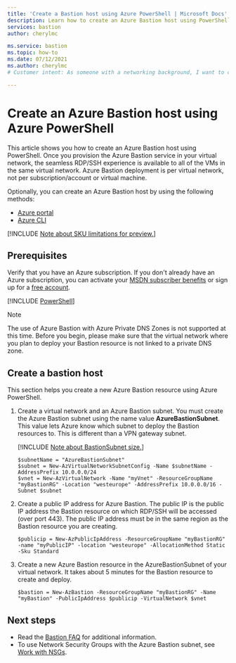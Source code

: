 ```yaml
---
title: 'Create a Bastion host using Azure PowerShell | Microsoft Docs'
description: Learn how to create an Azure Bastion host using PowerShell.
services: bastion
author: cherylmc

ms.service: bastion
ms.topic: how-to
ms.date: 07/12/2021
ms.author: cherylmc
# Customer intent: As someone with a networking background, I want to create an Azure Bastion host.

---
```


# Create an Azure Bastion host using Azure PowerShell

This article shows you how to create an Azure Bastion host using PowerShell. Once you provision the Azure Bastion service in your virtual network, the seamless RDP/SSH experience is available to all of the VMs in the same virtual network. Azure Bastion deployment is per virtual network, not per subscription/account or virtual machine.

Optionally, you can create an Azure Bastion host by using the following methods:
* [Azure portal](./tutorial-create-host-portal.md)
* [Azure CLI](create-host-cli.md)

[!INCLUDE [Note about SKU limitations for preview.](../../includes/bastion-preview-sku-note.md)]

## Prerequisites

Verify that you have an Azure subscription. If you don't already have an Azure subscription, you can activate your [MSDN subscriber benefits](https://azure.microsoft.com/pricing/member-offers/msdn-benefits-details) or sign up for a [free account](https://azure.microsoft.com/pricing/free-trial).

[!INCLUDE [PowerShell](../../includes/vpn-gateway-cloud-shell-powershell-about.md)]

 > [!NOTE]
 > The use of Azure Bastion with Azure Private DNS Zones is not supported at this time. Before you begin, please make sure that the virtual network where you plan to deploy your Bastion resource is not linked to a private DNS zone.
 >

## <a name="createhost"></a>Create a bastion host

This section helps you create a new Azure Bastion resource using Azure PowerShell.

1. Create a virtual network and an Azure Bastion subnet. You must create the Azure Bastion subnet using the name value **AzureBastionSubnet**. This value lets Azure know which subnet to deploy the Bastion resources to. This is different than a VPN gateway subnet.

   [!INCLUDE [Note about BastionSubnet size.](../../includes/bastion-subnet-size.md)]

   ```azurepowershell-interactive
   $subnetName = "AzureBastionSubnet"
   $subnet = New-AzVirtualNetworkSubnetConfig -Name $subnetName -AddressPrefix 10.0.0.0/24
   $vnet = New-AzVirtualNetwork -Name "myVnet" -ResourceGroupName "myBastionRG" -Location "westeurope" -AddressPrefix 10.0.0.0/16 -Subnet $subnet
   ```

2. Create a public IP address for Azure Bastion. The public IP is the public IP address the Bastion resource on which RDP/SSH will be accessed (over port 443). The public IP address must be in the same region as the Bastion resource you are creating.

   ```azurepowershell-interactive
   $publicip = New-AzPublicIpAddress -ResourceGroupName "myBastionRG" -name "myPublicIP" -location "westeurope" -AllocationMethod Static -Sku Standard
   ```

3. Create a new Azure Bastion resource in the AzureBastionSubnet of your virtual network. It takes about 5 minutes for the Bastion resource to create and deploy.

   ```azurepowershell-interactive
   $bastion = New-AzBastion -ResourceGroupName "myBastionRG" -Name "myBastion" -PublicIpAddress $publicip -VirtualNetwork $vnet
   ```

## Next steps

* Read the [Bastion FAQ](bastion-faq.md) for additional information.
* To use Network Security Groups with the Azure Bastion subnet, see [Work with NSGs](bastion-nsg.md).

